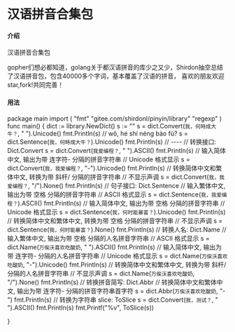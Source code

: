 # 汉语拼音合集包

#### 介绍
汉语拼音合集包

gopher们想必都知道，golang关于都汉语拼音的库少之又少，Shirdon抽空总结了汉语拼音包，包含40000多个字词，基本覆盖了汉语的拼音，
喜欢的朋友欢迎star,fork!共同完善！

#### 用法

package main
 import (
 	"fmt"
 	"gitee.com/shirdonl/pinyin/library"
 	"regexp"
 )
 func main() {
 	dict := library.NewDict()
 	s := ""
 	s = dict.Convert(`我，何時成大牛？`, " ").Unicode()
 	fmt.Println(s)
 	// wǒ, hé shí néng bào fù?
 	s = dict.Sentence(`我，何時成大牛？`).Unicode()
 	fmt.Println(s)
 	// ----
 	// 转换接口: Dict.Convert
 	s = dict.Convert(`我爱编程？`, " ").ASCII()
 	fmt.Println(s)
 	// 输入简体中文, 输出为带 连字符- 分隔的拼音字符串
 	// Unicode 格式显示
 	s = dict.Convert(`我，我爱编程？`, "-").Unicode()
 	fmt.Println(s)
 	// 转换简体中文和繁体中文, 转换为带 斜杆/ 分隔的拼音字符串
 	// 不显示声调
 	s = dict.Convert(`我，我爱编程？`, "/").None()
 	fmt.Println(s)
 	// 句子接口: Dict.Sentence
 	// 输入繁体中文, 输出为带 空格 分隔的拼音字符串
 	// ASCII 格式显示
 	s = dict.Sentence(`我，我爱编程？`).ASCII()
 	fmt.Println(s)
 	// 输入简体中文, 输出为带 空格 分隔的拼音字符串
 	// Unicode 格式显示
 	s = dict.Sentence(`我，何时能暴富？`).Unicode()
 	fmt.Println(s)
 	// 转换简体中文和繁体中文, 转换为带 空格 分隔的拼音字符串
 	// 不显示声调
 	s = dict.Sentence(`我，何时能暴富？`).None()
 	fmt.Println(s)
 	// 转换人名: Dict.Name
 	// 输入繁体中文, 输出为带 空格 分隔的人名拼音字符串
 	// ASCII 格式显示
 	s = dict.Name(`万俟沃喜欢吃酸奶`, " ").ASCII()
 	fmt.Println(s)
 	// 输入简体中文, 输出为带 连字符- 分隔的人名拼音字符串
 	// Unicode 格式显示
 	s = dict.Name(`万俟沃喜欢吃酸奶`, "-").Unicode()
 	fmt.Println(s)
 	// 转换简体中文和繁体中文, 转换为带 斜杆/ 分隔的人名拼音字符串
 	// 不显示声调
 	s = dict.Name(`万俟沃喜欢吃酸奶`, "/").None()
 	fmt.Println(s)
 	// 转换拼音简写: Dict.Abbr
 	// 转换简体中文和繁体中文, 输出为带 连字符- 分隔的拼音字符串首字符
 	s = dict.Abbr(`万俟沃喜欢吃酸奶`, "-")
 	fmt.Println(s)
 	// 转换为字符串 slice: ToSlice
 	s = dict.Convert(`我，测试？`, " ").ASCII()
 	fmt.Println(s)
 	fmt.Printf("%v", ToSlice(s))
 
 }

